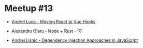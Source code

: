 # Meetup #13

- [Andrei Luca - Moving React to Vue Hooks](./Andrei%20Luca%20-%20Moving%20React%20to%20Vue%20Hooks/moving-react-to-vue-hooks.pdf)

- Alexandru Olaru - Node + Rust = ♡

- [Andrei Lisnic - Dependency Injection Approaches in JavaScript](./Andrei%20Lisnic%20-%20Dependency%20Injection%20Approaches/Dependency%20Injection%20Approaches.pdf)
